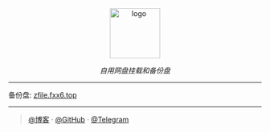 <div align="center">
  <a href="alist.fxx6.top"><img width="100px" alt="logo" src="https://lsky.fxx6.top/i/2024/05/28/665540bd563df.png"/></a>
  <p><em>自用网盘挂载和备份盘</em></p>
<div>
</div>
</div>

---

备份盘: [zfile.fxx6.top](http://zfile.fxx6.top)

---

> [@博客](https://blog.fxx6.top) · [@GitHub](https://github.com/fxxisme) · [@Telegram](https://t.me/fxxisme)
